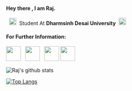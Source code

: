 #### Hey there , I am Raj.

<p>&nbsp;&nbsp;<img height="20" src="https://img.icons8.com/fluent/48/000000/student-male.png"/>&nbsp;&nbsp;Student At <b>Dharmsinh Desai University</b>&nbsp;&nbsp;<img height="20" src="https://img.icons8.com/color/48/000000/india.png"/></p>


#### For Further Information:
<p>
<a href="https://twitter.com/raj_5129"><img height="40" src="https://img.icons8.com/fluent/48/000000/twitter.png"></a>&nbsp;&nbsp;
<a href="https://www.instagram.com/raj_0512/"><img height="40" src="https://img.icons8.com/fluent/48/000000/instagram-new.png"></a>&nbsp;&nbsp;
<a href="https://www.linkedin.com/in/raj-panchal-825386191/"><img height="40" src="https://img.icons8.com/fluent/48/000000/linkedin.png"></a>
<a href="https://www.hackerrank.com/raj_5126"><img height="40" src="https://img.icons8.com/windows/32/000000/hackerrank.png"></a>
</p>


![Raj's github stats](https://github-readme-stats.vercel.app/api?username=raj5126&show_icons=true&theme=radical)

[![Top Langs](https://github-readme-stats.vercel.app/api/top-langs/?username=raj5126&layout=compact)](https://github.com/raj5126/github-readme-stats)


